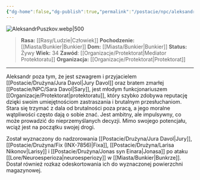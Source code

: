 ```yaml
---
{"dg-home":false,"dg-publish":true,"permalink":"/postacie/npc/aleksandr-puszkov/","dgPassFrontmatter":true}
---
```


![AleksandrPuszkov.webp|500](/img/user/Vault/Grafiki/NPC/AleksandrPuszkov.webp)

> **Rasa:** [[Rasy/Ludzie\|Człowiek]]
> **Pochodzenie:** [[Miasta/Bunkier\|Bunkier]]
> **Dom:** [[Miasta/Bunkier\|Bunkier]]
> **Status:** Żywy
> **Wiek:** 34
> **Zawód**: [[Organizacje/Protektorat\|Mediator Protektoratu]]
> **Organizacja:** [[Organizacje/Protektorat\|Protektorat]]

---

Aleksandr poza tym, że jest szwagrem i przyjacielem [[Postacie/Drużyna/Jura Davol\|Jury Davol]] oraz bratem zmarłej [[Postacie/NPC/Sara Davol\|Sary]], jest młodym funkcjonariuszem [[Organizacje/Protektorat\|protektoratu]], który szybko zdobywa reputację dzięki swoim umiejętnościom zastraszania i brutalnym przesłuchaniom. Stara się trzymać z dala od brutalności poza pracą, a jego moralne wątpliwości często dają o sobie znać. Jest ambitny, ale impulsywny, co może prowadzić do nieprzemyślanych decyzji. Mimo swojego potencjału, wciąż jest na początku swojej drogi.

Został wyznaczony do nadzorowania [[Postacie/Drużyna/Jura Davol\|Jury]], [[Postacie/Drużyna/Fix (INX-7856)\|Fixa]], [[Postacie/Drużyna/Larisa Nikonov\|Larisy]] i [[Postacie/Drużyna/Jonas syn Einara\|Jonasa]] po ataku [[Lore/Neuroesperioza\|neuroesperiozy]] w [[Miasta/Bunkier\|Bunkrze]]. Dostał również rozkaz odeskortowania ich do wyznaczonej powierzchni magazynowej.